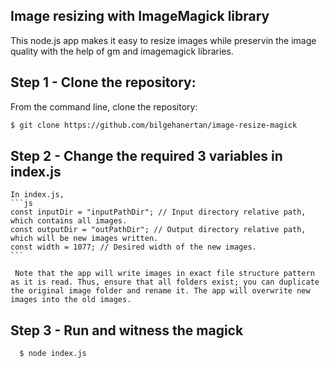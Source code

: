 ## Image resizing with ImageMagick library

This node.js app makes it easy to resize images while preservin the image quality with the help of gm and imagemagick libraries.

## Step 1 - Clone the repository:

From the command line, clone the repository:

```sh
$ git clone https://github.com/bilgehanertan/image-resize-magick
```

## Step 2 - Change the required 3 variables in index.js

    In index.js,
    ```js
    const inputDir = "inputPathDir"; // Input directory relative path, which contains all images.
    const outputDir = "outPathDir"; // Output directory relative path, which will be new images written.
    const width = 1077; // Desired width of the new images.
    ```

     Note that the app will write images in exact file structure pattern as it is read. Thus, ensure that all folders exist; you can duplicate the original image folder and rename it. The app will overwrite new images into the old images.

## Step 3 - Run and witness the magick

```sh
  $ node index.js
```